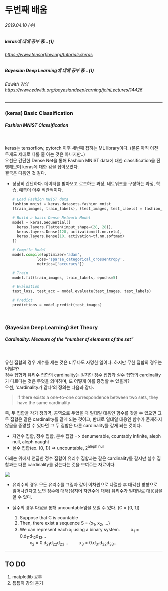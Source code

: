 # 두번째 배움
###### 2019.04.10 (수)
##### keras에 대해 공부 중...(1)
###### https://www.tensorflow.org/tutorials/keras
##### Bayesian Deep Learning에 대해 공부 중...(1)
###### Edwith 강의 https://www.edwith.org/bayesiandeeplearning/joinLectures/14426

-----

### (keras) Basic Classification
##### Fashion MNIST Classification

<br>

keras는 tensorflow, pytorch 이후 세번째 접하는 ML library이다. (물론 아직 이전 두개도 제대로 다룰 줄 아는 것은 아니지만..)  
우선은 간단한 Dense Net을 통해 Fashion MNIST data에 대한 classification을 진행해보며 keras에 대한 감을 잡아보았다.  
결국은 다음인 것 같다.  

* 상당히 간단하다. 데이터를 받아오고 로드하는 과정, 네트워크를 구성하는 과정, 학습, 예측이 아주 직관적이다.
  ```python
  # Load Fashion MNIST data
  fashion_mnist = keras.datasets.fashion_mnist
  (train_images, train_labels), (test_images, test_labels) = fashion_mnist.load_data()
  ```
  ```python
  # Build a basic Dense Network Model
  model = keras.Sequential([
    keras.layers.Flatten(input_shape=(28, 28)),
    keras.layers.Dense(128, activation=tf.nn.relu),
    keras.layers.Dense(10, activation=tf.nn.softmax)
  ])
  
  # Compile Model
  model.compile(optimizer='adam',
             loss='sparse_categorical_crossentropy',
             metrics=['accuracy'])
  ```
  ```python
  # Train
  model.fit(train_images, train_labels, epochs=5)
  ```
  ```python
  # Evaluation
  test_loss, test_acc = model.evaluate(test_images, test_labels)
  
  # Predict
  predictions = model.predict(test_images)
  ```
<br>

### (Bayesian Deep Learning) Set Theory
##### Cardinality: Measure of the "number of elements of the set"

<br>

유한 집합의 경우 개수를 세는 것은 너무나도 자명한 일이다. 하지만 무한 집합의 경우는 어떨까?  
정수 집합과 유리수 집합의 cardinality는 같지만 정수 집합과 실수 집합의 cardinality가 다르다는 것은 무엇을 의미하며, 또 어떻게 이를 증명할 수 있을까?  
우선, 'cardinality가 같다'의 정의는 다음과 같다.
  > If there exists a one-to-one correspondence between two sets, they have the same cardinality   
  
즉, 두 집합을 각가 정의역, 공역으로 두었을 때 일대일 대응인 함수를 찾을 수 있으면 그 두 집합은 같은 cardinality를 같게 되는 것이고, 반대로 일대일 대응인 함수가 존재하지 않음을 증명할 수 있다면 그 두 집합은 다른 cardinality를 같게 되는 것이다.  

* 자연수 집합, 정수 집합, 분수 집합 => denumerable, countably infinite, aleph null, aleph naught  
* 실수 집합(ex. (0, 1)) => uncountable, 2<sup>aleph null</sup>  

아래는 위에서 언급한 정수 집합이 유리수 집합과는 같은 cardinality를 같지만 실수 집합과는 다른 cardinality를 갖는다는 것을 보여주는 자료이다.  

![](https://pds.joins.com/news/component/joongang_sunday/2014/08/31022332.jpg)

  
* 유리수의 경우 모든 유리수를 그림과 같이 이차원으로 나열한 후 대각선 방향으로 읽어나간다고 보면 정수에 대해(심지어 자연수에 대해) 유리수가 일대일로 대응됨을 알 수 있다.  

* 실수의 경우 다음을 통해 uncountable임을 보일 수 있다. (C = \[0, 1])
  1. Suppose that C is countable
  2. Then, there exist a sequence S = {x<sub>1</sub>, x<sub>2</sub>, ...}
  3. We can represent each x<sub>i</sub> using a binary system.
  &nbsp; &nbsp; &nbsp; &nbsp; x<sub>1</sub> = 0.d<sub>11</sub>d<sub>12</sub>d<sub>13</sub>...  
  &nbsp; &nbsp; &nbsp; &nbsp; x<sub>2</sub> = 0.d<sub>21</sub>d<sub>22</sub>d<sub>23</sub>...
  &nbsp; &nbsp; &nbsp; &nbsp; x<sub>3</sub> = 0.d<sub>31</sub>d<sub>32</sub>d<sub>33</sub>...


--------
## TO DO
1. matplotlib 공부
2. 틈틈히 강의 듣기
